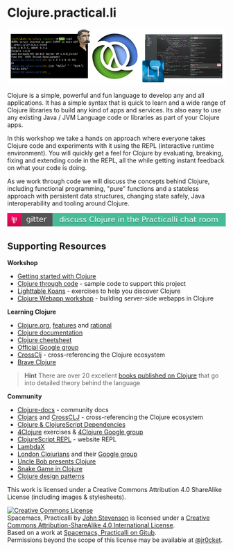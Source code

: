 # Clojure.practical.li

![Clojure logo](images/clojure-practicalli-banner.png)

  Clojure is a simple, powerful and fun language to develop any and all applications. It has a simple syntax that is quick to learn and a wide range of Clojure libraries to build any kind of apps and services. Its also easy to use any existing Java / JVM Language code or libraries as part of your Clojure apps.

In this workshop we take a hands on approach where everyone takes Clojure code and experiments with it using the REPL (interactive runtime environment). You will quickly get a feel for Clojure by evaluating, breaking, fixing and extending code in the REPL, all the while getting instant feedback on what your code is doing.

As we work through code we will discuss the concepts behind Clojure, including functional programming, "pure" functions and a stateless approach with persistent data structures, changing state safely, Java interoperability and tooling around Clojure.

[![Join the conversation on Gitter](images/gitter-chat-badge-practicalli.png)](https://gitter.im/practicalli/chat?utm_source=badge&utm_medium=badge&utm_campaign=pr-badge)

## Supporting Resources

**Workshop**
* [Getting started with Clojure](http://jr0cket.co.uk/slides/getting-started-with-clojure.html)
* [Clojure through code](https://github.com/practicalli/clojure-through-code) - sample code to support this project
* [Lighttable Koans](https://github.com/practicalli/lighttable-koans) - exercises to help you discover Clojure
* [Clojure Webapp workshop](http://practicalli.github.io/clojure-webapps/) - building server-side webapps in Clojure

**Learning Clojure**
* [Clojure.org](http://clojure.org), [features](http://clojure.org/features) and [rational](http://clojure.org/rationale)
* [Clojure documentation](http://clojure.org/documentation)
* [Clojure cheetsheet](http://clojure.org/cheatsheet)
* [Official Google group](https://groups.google.com/forum/#!forum/clojure)
* [CrossClj](http://crossclj.info/) - cross-referencing the Clojure ecosystem
* [Brave Clojure](http://www.braveclojure.com/)

> **Hint** There are over 20 excellent [books published on Clojure](reference/books.html) that go into detailed theory behind the language


**Community**
* [Clojure-docs](http://clojure-doc.org/) - community docs 
* [Clojars]() and [CrossCLJ](http://crossclj.info/) - cross-referencing the Clojure ecosystem
* [Clojure & ClojureScript Dependencies](https://clj-deps.herokuapp.com/)
* [4Clojure](https://www.4clojure.com/) exercises & [4Clojure Google group](https://groups.google.com/forum/#!forum/4clojure)
* [ClojureScript REPL](http://www.clojurescript.io/) - website REPL
* [LambdaX](http://lambdax.io/blog/)
* [London Clojurians]() and their [Google group](https://groups.google.com/forum/#!forum/london-clojurians)
* [Uncle Bob presents Clojure](https://www.youtube.com/watch?v=SYeDxWKftfA)
* [Snake Game in Clojure](https://fn-code.blogspot.co.uk/2015/08/a-clojure-snake-game.html)
* [Clojure design patterns](http://mishadoff.com/blog/clojure-design-patterns/)

This work is licensed under a Creative Commons Attribution 4.0 ShareAlike License (including images & stylesheets).

<a rel="license" href="http://creativecommons.org/licenses/by-sa/4.0/"><img alt="Creative Commons License" style="border-width:0" src="https://i.creativecommons.org/l/by-sa/4.0/88x31.png" /></a><br /><span xmlns:dct="http://purl.org/dc/terms/" property="dct:title">Spacemacs, Practicalli</span> by <a xmlns:cc="http://creativecommons.org/ns#" href="spacemacs.practical.li" property="cc:attributionName" rel="cc:attributionURL">John Stevenson</a> is licensed under a <a rel="license" href="http://creativecommons.org/licenses/by-sa/4.0/">Creative Commons Attribution-ShareAlike 4.0 International License</a>.<br />Based on a work at <a xmlns:dct="http://purl.org/dc/terms/" href="https://github.com/practicalli/spacemacs" rel="dct:source">Spacemacs, Practicalli on Gitub</a>.<br />Permissions beyond the scope of this license may be available at <a xmlns:cc="http://creativecommons.org/ns#" href="https://twitter.com/jr0cket" rel="cc:morePermissions">@jr0cket</a>.
